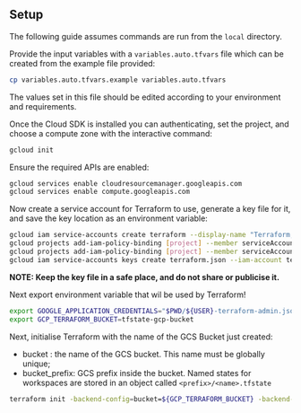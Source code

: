## Setup
The following guide assumes commands are run from the `local` directory.

Provide the input variables with a `variables.auto.tfvars` file which can be created from the example file provided:

```bash
cp variables.auto.tfvars.example variables.auto.tfvars
```

The values set in this file should be edited according to your environment and requirements.

Once the Cloud SDK is installed you can authenticating, set the project, and choose a compute zone with the interactive command:

```bash
gcloud init
```

Ensure the required APIs are enabled:
```bash
gcloud services enable cloudresourcemanager.googleapis.com
gcloud services enable compute.googleapis.com
```

Now create a service account for Terraform to use, generate a key file for it, and save the key location as an environment variable:

```bash
gcloud iam service-accounts create terraform --display-name "Terraform, Infrastructure as Code"
gcloud projects add-iam-policy-binding [project] --member serviceAccount:terraform@[project].iam.gserviceaccount.com --role role/iam.roleAdmin
gcloud projects add-iam-policy-binding [project] --member serviceAccount:terraform@[project].iam.gserviceaccount.com --role roles/storage.admin
gcloud iam service-accounts keys create terraform.json --iam-account terraform@[project].iam.gserviceaccount.com
```

**NOTE: Keep the key file in a safe place, and do not share or publicise it.**

Next export environment variable that wil be used by Terraform!

```bash
export GOOGLE_APPLICATION_CREDENTIALS="$PWD/${USER}-terraform-admin.json"
export GCP_TERRAFORM_BUCKET=tfstate-gcp-bucket
```

Next, initialise Terraform with the name of the GCS Bucket just created:

 * bucket : the name of the GCS bucket. This name must be globally unique;
 * bucket_prefix: GCS prefix inside the bucket. Named states for workspaces are stored in an object called `<prefix>/<name>.tfstate`

```bash
terraform init -backend-config=bucket=${GCP_TERRAFORM_BUCKET} -backend-config=prefix=[BUCKET_PREFIX]
```